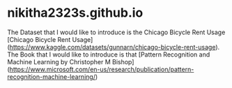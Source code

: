 # nikitha2323s.github.io
The Dataset that I would like to introduce is the Chicago Bicycle Rent Usage [Chicago Bicycle Rent Usage] (https://www.kaggle.com/datasets/gunnarn/chicago-bicycle-rent-usage).                                                                           
The Book that I would like to introduce is that [Pattern Recognition and Machine Learning by Christopher M Bishop] (https://www.microsoft.com/en-us/research/publication/pattern-recognition-machine-learning/)
